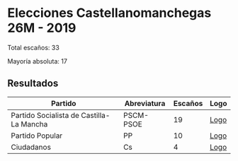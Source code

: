 # Elecciones Castellanomanchegas 26M - 2019

Total escaños: 33

Mayoría absoluta: 17

## Resultados

| Partido | Abreviatura | Escaños | Logo |
| - | - | - | - |
| Partido Socialista de Castilla-La Mancha | PSCM-PSOE | 19 | [Logo](https://github.com/playzzz/Pactos/blob/master/Logos/PSOE.jpg?raw=true)
| Partido Popular | PP | 10 | [Logo](https://github.com/playzzz/Pactos/blob/master/Logos/PP.jpg?raw=true)
| Ciudadanos | Cs | 4 | [Logo](https://github.com/playzzz/Pactos/blob/master/Logos/Cs.jpg?raw=true)
